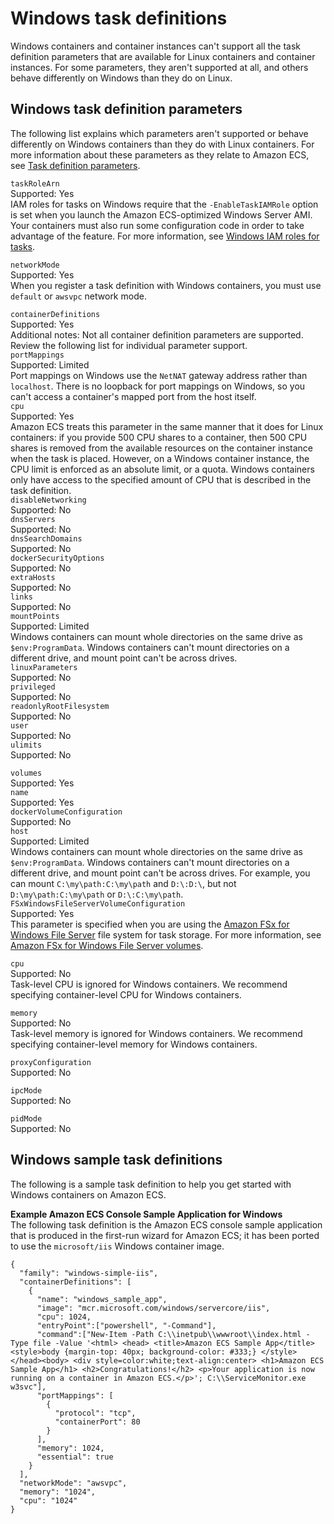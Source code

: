 # Windows task definitions<a name="windows_task_definitions"></a>

Windows containers and container instances can't support all the task definition parameters that are available for Linux containers and container instances\. For some parameters, they aren't supported at all, and others behave differently on Windows than they do on Linux\.

## Windows task definition parameters<a name="windows_task_definition_params"></a>

The following list explains which parameters aren't supported or behave differently on Windows containers than they do with Linux containers\. For more information about these parameters as they relate to Amazon ECS, see [Task definition parameters](task_definition_parameters.md)\.

`taskRoleArn`  
Supported: Yes  
IAM roles for tasks on Windows require that the `-EnableTaskIAMRole` option is set when you launch the Amazon ECS\-optimized Windows Server AMI\. Your containers must also run some configuration code in order to take advantage of the feature\. For more information, see [Windows IAM roles for tasks](windows_task_IAM_roles.md)\.

`networkMode`  
Supported: Yes  
When you register a task definition with Windows containers, you must use `default` or `awsvpc` network mode\. 

`containerDefinitions`  
Supported: Yes  
Additional notes: Not all container definition parameters are supported\. Review the following list for individual parameter support\.    
`portMappings`  
Supported: Limited  
Port mappings on Windows use the `NetNAT` gateway address rather than `localhost`\. There is no loopback for port mappings on Windows, so you can't access a container's mapped port from the host itself\.   
`cpu`  
Supported: Yes  
Amazon ECS treats this parameter in the same manner that it does for Linux containers: if you provide 500 CPU shares to a container, then 500 CPU shares is removed from the available resources on the container instance when the task is placed\. However, on a Windows container instance, the CPU limit is enforced as an absolute limit, or a quota\. Windows containers only have access to the specified amount of CPU that is described in the task definition\.  
`disableNetworking`  
Supported: No  
`dnsServers`  
Supported: No  
`dnsSearchDomains`  
Supported: No  
`dockerSecurityOptions`  
Supported: No  
`extraHosts`  
Supported: No  
`links`  
Supported: No  
`mountPoints`  
Supported: Limited  
Windows containers can mount whole directories on the same drive as `$env:ProgramData`\. Windows containers can't mount directories on a different drive, and mount point can't be across drives\.  
`linuxParameters`  
Supported: No  
`privileged`  
Supported: No  
`readonlyRootFilesystem`  
Supported: No  
`user`  
Supported: No  
`ulimits`  
Supported: No

`volumes`  
Supported: Yes    
`name`  
Supported: Yes  
`dockerVolumeConfiguration`  
Supported: No  
`host`  
Supported: Limited  
Windows containers can mount whole directories on the same drive as `$env:ProgramData`\. Windows containers can't mount directories on a different drive, and mount point can't be across drives\. For example, you can mount `C:\my\path:C:\my\path` and `D:\:D:\`, but not `D:\my\path:C:\my\path` or `D:\:C:\my\path`\.  
`FSxWindowsFileServerVolumeConfiguration`  
Supported: Yes  
This parameter is specified when you are using the [Amazon FSx for Windows File Server](https://docs.aws.amazon.com/fsx/latest/WindowsGuide/what-is.html) file system for task storage\. For more information, see [Amazon FSx for Windows File Server volumes](wfsx-volumes.md)\.

`cpu`  
Supported: No  
Task\-level CPU is ignored for Windows containers\. We recommend specifying container\-level CPU for Windows containers\.

`memory`  
Supported: No  
Task\-level memory is ignored for Windows containers\. We recommend specifying container\-level memory for Windows containers\.

`proxyConfiguration`  
Supported: No

`ipcMode`  
Supported: No

`pidMode`  
Supported: No

## Windows sample task definitions<a name="windows_sample_task_defs"></a>

The following is a sample task definition to help you get started with Windows containers on Amazon ECS\.

**Example Amazon ECS Console Sample Application for Windows**  
The following task definition is the Amazon ECS console sample application that is produced in the first\-run wizard for Amazon ECS; it has been ported to use the `microsoft/iis` Windows container image\.  

```
{
  "family": "windows-simple-iis",
  "containerDefinitions": [
    {
      "name": "windows_sample_app",
      "image": "mcr.microsoft.com/windows/servercore/iis",
      "cpu": 1024,
      "entryPoint":["powershell", "-Command"],
      "command":["New-Item -Path C:\\inetpub\\wwwroot\\index.html -Type file -Value '<html> <head> <title>Amazon ECS Sample App</title> <style>body {margin-top: 40px; background-color: #333;} </style> </head><body> <div style=color:white;text-align:center> <h1>Amazon ECS Sample App</h1> <h2>Congratulations!</h2> <p>Your application is now running on a container in Amazon ECS.</p>'; C:\\ServiceMonitor.exe w3svc"],
      "portMappings": [
        {
          "protocol": "tcp",
          "containerPort": 80
        }
      ],
      "memory": 1024,
      "essential": true
    }
  ],
  "networkMode": "awsvpc",
  "memory": "1024",
  "cpu": "1024"
}
```